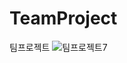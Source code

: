 # TeamProject
팀프로젝트
![팀프로젝트7](https://user-images.githubusercontent.com/62527682/87311015-ad641500-c559-11ea-8837-cd70de1d005a.png)
